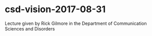 # csd-vision-2017-08-31
Lecture given by Rick Gilmore in the Department of Communication Sciences and Disorders
